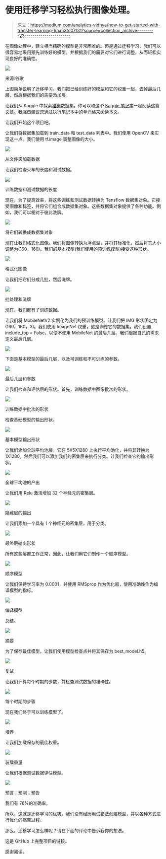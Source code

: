 # 使用迁移学习轻松执行图像处理。

> 原文：<https://medium.com/analytics-vidhya/how-to-get-started-with-transfer-learning-6aa53fc07f31?source=collection_archive---------23----------------------->

在图像处理中，建立相当精确的模型是非常困难的。但是通过迁移学习，我们可以很容易地采用预先训练好的模型，并根据我们的需要对它们进行调整，从而轻松实现良好的准确性。

![](img/480bf0fde56e1f0c238259e473d40b13.png)

来源:谷歌

上图简单说明了迁移学习。我们把已经训练好的模型和它的权重一起，去掉最后几层，然后根据我们的需要添加层。

让我们从 Kaggle 中探索[猫狗](https://www.kaggle.com/tongpython/cat-and-dog)数据集。你可以和这个 [Kaggle 笔记本](https://www.kaggle.com/narasimha00076/transfer-learning-using-mobilenetv2)一起阅读这篇文章。我强烈建议您通过执行笔记本中的单元格来阅读本文。

让我们开始这个项目吧。

让我们将数据集加载到 train_data 和 test_data 列表中。我们使用 OpenCV 来实现这一点。我们使用 tf.image 调整图像的大小。

![](img/785ed725bfab1ce2c95f851f1548eda7.png)

从文件夹加载数据

让我们检查火车的长度和测试数据。

![](img/6e42635bf91f46137d1a3cf9670c5f75.png)

训练数据和测试数据的长度

现在，为了提高效率，将这些训练和测试数据转换为 Tensflow 数据集对象。它接受图像和标签，并将它们组合成数据集对象。这些数据集对象提供了各种功能。例如，我们可以相对于彼此洗牌。

![](img/78f1d488aa13651aef44213d3992b253.png)

将它们转换成数据集对象

现在让我们格式化图像。我们将图像转换为浮点型，并将其标准化，然后将其大小调整为(160，160)。我们的基本模型(我们使用的预训练模型)接受这种形状。

![](img/e2eb2b5c084344c037956b877a7aa65b.png)

格式化图像

让我们把它们分成几批，然后洗牌。

![](img/58694a69446a509026f05a3bfacfc46b.png)

批处理和洗牌

现在，我们都有了训练数据。

让我们将 MobileNetV2 实例化为我们的预训练模型。让我们把 IMG 形状固定为(160，160，3)。我们使用 ImageNet 权重，这是训练它的数据集。我们设置 include_top = False，以便不使用 MobileNet 的最后几层。我们根据自己的需求定义最后几层。

![](img/416524da3f0e052b3ec52727ae50656a.png)

下面是基本模型的最后几层，以及可训练和不可训练的参数。

![](img/3103fbc1f6d63485abf73f21f506f093.png)

最后几层和参数

让我们检查和评估层的形状。首先，训练数据中图像批次的形状。

![](img/1dd9b49cf611be7e9d63f666c84277d0.png)

训练数据中批次的形状

检查基础模型的输出形状。

![](img/a4b300b611f6deef7c984a54268cea2f.png)

基本模型输出形状

让我们添加全球平均池层。它在 5X5X1280 上执行平均池化，并将其转换为 1X1280。然后我们可以添加我们的密集层来执行分类。让我们检查它的输出形状。

![](img/a745781c69da10bfe1fe158342f4e596.png)

全球平均池的产出

让我们用 Relu 激活增加 32 个神经元的密集层。

![](img/e1d72da3efcb5f99d73636a0afd9ebc1.png)

隐藏层的输出

让我们添加一个具有 1 个神经元的密集层，用于分类。

![](img/f3a7a13d30cc8479a3f4e61c35004b6b.png)

最终层输出形状

所有这些层都工作正常，因此，让我们用它们制作一个顺序模型。

![](img/29e1b736e0ed0631971b8a0cd3f8f6d9.png)

顺序模型

让我们保持学习率为 0.0001，并使用 RMSprop 作为优化器，使用准确性作为编译模型的指标。

![](img/298f7af4e7a669b0ed54e8b40a1020a0.png)

编译模型

总结。

![](img/384d600cb593bba9bb80e86dbf7e5354.png)

摘要

为了保存最佳模型，让我们使用模型检查点并将其保存为 best_model.h5。

![](img/56d0545c358ad2a37ae529a674138972.png)

复试

让我们计算每个时期的步数，并检查测试数据的准确性。

![](img/eb816f1c1d70022e12d850962d28162e.png)

每个时期的步骤

现在我们终于可以训练模型了。

![](img/a6cc1dc3214eee0bd20b75d0dcd47b77.png)

培养

让我们加载保存的最佳权重。

![](img/d2bfa812aa8ffdcf0da2b944baab5527.png)

装载重量

让我们根据测试数据评估模型。

![](img/781f22e5c4016ffec31d763126e9da01.png)

预言；预测；预告

我们有 76%的准确率。

所以，这就是迁移学习的优势。我们没有经历用试错法创建模型，并以各种方式进行优化的痛苦过程。

那么，迁移学习怎么样呢？请在下面的评论中告诉我你的想法。

这是 GitHub 上完整项目的链接。

感谢阅读。